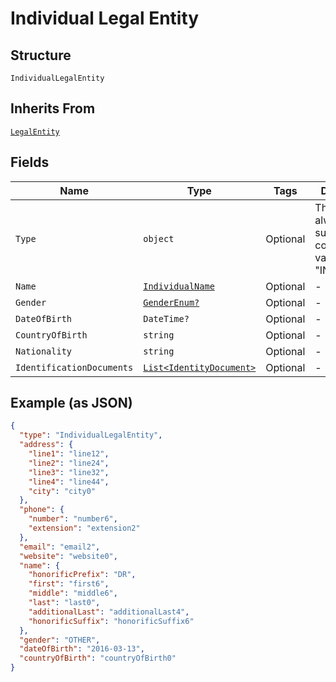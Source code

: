 
# Individual Legal Entity

## Structure

`IndividualLegalEntity`

## Inherits From

[`LegalEntity`](../../doc/models/legal-entity.md)

## Fields

| Name | Type | Tags | Description |
|  --- | --- | --- | --- |
| `Type` | `object` | Optional | This must always be supplied and contain the value "INDIVIDUAL". |
| `Name` | [`IndividualName`](../../doc/models/individual-name.md) | Optional | - |
| `Gender` | [`GenderEnum?`](../../doc/models/gender-enum.md) | Optional | - |
| `DateOfBirth` | `DateTime?` | Optional | - |
| `CountryOfBirth` | `string` | Optional | - |
| `Nationality` | `string` | Optional | - |
| `IdentificationDocuments` | [`List<IdentityDocument>`](../../doc/models/identity-document.md) | Optional | - |

## Example (as JSON)

```json
{
  "type": "IndividualLegalEntity",
  "address": {
    "line1": "line12",
    "line2": "line24",
    "line3": "line32",
    "line4": "line44",
    "city": "city0"
  },
  "phone": {
    "number": "number6",
    "extension": "extension2"
  },
  "email": "email2",
  "website": "website0",
  "name": {
    "honorificPrefix": "DR",
    "first": "first6",
    "middle": "middle6",
    "last": "last0",
    "additionalLast": "additionalLast4",
    "honorificSuffix": "honorificSuffix6"
  },
  "gender": "OTHER",
  "dateOfBirth": "2016-03-13",
  "countryOfBirth": "countryOfBirth0"
}
```

